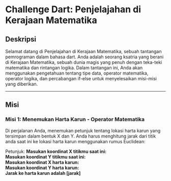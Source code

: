 # Challenge Dart: Penjelajahan di Kerajaan Matematika

## Deskripsi

Selamat datang di Penjelajahan di Kerajaan Matematika, sebuah tantangan pemrograman dalam bahasa dart. Anda adalah seorang ksatria yang berani di Kerajaan Matematika, sebuah dunia magis yang penuh dengan teka-teki matematika dan rintangan logika. Dalam tantangan ini, Anda akan menggunakan pengetahuan tentang tipe data, operator matematika, operator logika, dan percabangan if-else untuk menyelesaikan misi-misi yang diberikan.

---

## Misi

### Misi 1: Menemukan Harta Karun - Operator Matematika

Di perjalanan Anda, menemukan petunjuk tentang lokasi harta karun yang tersimpan dalam bentuk X dan Y. Anda harus menghitung jarak dari titik anda saat ini ke lokasi harta karun menggunakan rumus Euclidean:

Petunjuk:
<b>Masukan koordinat X titikmu saat ini:</b> <br>
<b>Masukan koordinat Y titikmu saat ini:</b> <br>
<b>Masukan koordinat X harta karun:</b> <br>
<b>Masukan koordinat Y harta karun:</b> <br>
<b>Jarak ke harta karun adalah [jarak]</b>
